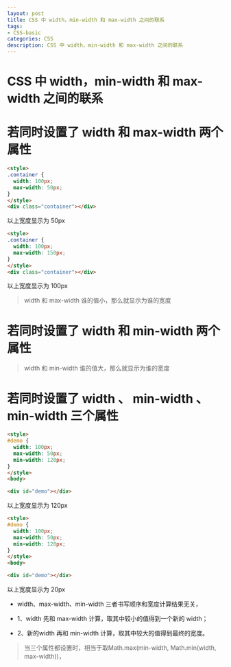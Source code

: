```yaml
---
layout: post
title: CSS 中 width，min-width 和 max-width 之间的联系
tags:
- CSS-basic
categories: CSS
description: CSS 中 width，min-width 和 max-width 之间的联系
---
```


# CSS 中 width，min-width 和 max-width 之间的联系

# 若同时设置了 width 和 max-width 两个属性

```html
<style>
.container {
  width: 100px;
  max-width: 50px;
}
</style>
<div class="container"></div>
```

以上宽度显示为 50px

```html
<style>
.container {
  width: 100px;
  max-width: 150px;
}
</style>
<div class="container"></div>
```

以上宽度显示为 100px

> width 和 max-width 谁的值小，那么就显示为谁的宽度

# 若同时设置了 width 和 min-width 两个属性

> width 和 min-width 谁的值大，那么就显示为谁的宽度


# 若同时设置了 width 、 min-width 、min-width 三个属性

```html
<style>
#demo {
  width: 100px;
  max-width: 50px;
  min-width: 120px;
}
</style>
<body>

<div id="demo"></div>
```

以上宽度显示为 120px

```html
<style>
#demo {
  width: 100px;
  max-width: 50px;
  min-width: 120px;
}
</style>
<body>

<div id="demo"></div>
```

以上宽度显示为 20px

- width、max-width、min-width 三者书写顺序和宽度计算结果无关，

- 1、width 先和 max-width 计算，取其中较小的值得到一个新的 width；

- 2、新的width 再和 min-width 计算，取其中较大的值得到最终的宽度。

> 当三个属性都设置时，相当于取Math.max(min-width, Math.min(width, max-width))，
